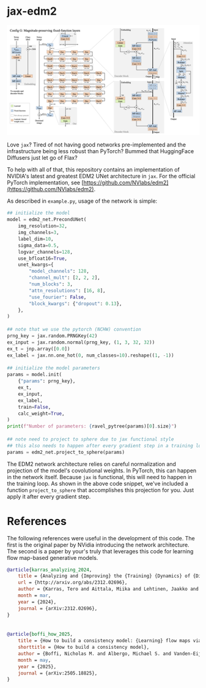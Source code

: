 # jax-edm2

![Network diagram](imgs/net_diagram.png)

Love ``jax``? Tired of not having good networks pre-implemented and the infrastructure being less robust than PyTorch? Bummed that HuggingFace Diffusers just let go of Flax?

To help with all of that, this repository contains an implementation of NVIDIA's latest and greatest EDM2 UNet architecture in ``jax``. For the official PyTorch implementation, see [https://github.com/NVlabs/edm2](https://github.com/NVlabs/edm2).

As described in ``example.py``, usage of the network is simple:

```python
## initialize the model
model = edm2_net.PrecondUNet(
    img_resolution=32,
    img_channels=3,
    label_dim=10,
    sigma_data=0.5,
    logvar_channels=128,
    use_bfloat16=True,
    unet_kwargs={
        "model_channels": 128,
        "channel_mult": [2, 2, 2],
        "num_blocks": 3,
        "attn_resolutions": [16, 8],
        "use_fourier": False,
        "block_kwargs": {"dropout": 0.13},
    },
)

## note that we use the pytorch (NCHW) convention
prng_key = jax.random.PRNGKey(42)
ex_input = jax.random.normal(prng_key, (1, 3, 32, 32))
ex_t = jnp.array([0.0])
ex_label = jax.nn.one_hot(0, num_classes=10).reshape((1, -1))

## initialize the model parameters
params = model.init(
    {"params": prng_key},
    ex_t,
    ex_input,
    ex_label,
    train=False,
    calc_weight=True,
)
print(f"Number of parameters: {ravel_pytree(params)[0].size}")

## note need to project to sphere due to jax functional style
## this also needs to happen after every gradient step in a training loop!
params = edm2_net.project_to_sphere(params)
```

The EDM2 network architecture relies on careful normalization and projection of the model's covolutional weights. In PyTorch, this can happen in the network itself. Because ``jax`` is functional, this will need to happen in the training loop. As shown in the above code snippet, we've included a function ``project_to_sphere`` that accomplishes this projection for you. Just apply it after every gradient step.

# References
The following references were useful in the development of this code. The first is the original paper by NVidia introducing the network architecture. The second is a paper by your's truly that leverages this code for learning flow map-based generative models.

```bibtex
@article{karras_analyzing_2024,
	title = {Analyzing and {Improving} the {Training} {Dynamics} of {Diffusion} {Models}},
	url = {http://arxiv.org/abs/2312.02696},
	author = {Karras, Tero and Aittala, Miika and Lehtinen, Jaakko and Hellsten, Janne and Aila, Timo and Laine, Samuli},
	month = mar,
	year = {2024},
	journal = {arXiv:2312.02696},
}


@article{boffi_how_2025,
	title = {How to build a consistency model: {Learning} flow maps via self-distillation},
	shorttitle = {How to build a consistency model},
	author = {Boffi, Nicholas M. and Albergo, Michael S. and Vanden-Eijnden, Eric},
	month = may,
	year = {2025},
	journal = {arXiv:2505.18825},
}
```
